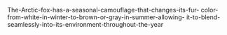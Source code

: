 The-Arctic-fox-has-a-seasonal-camouflage-that-changes-its-fur- color-from-white-in-winter-to-brown-or-gray-in-summer-allowing- it-to-blend-seamlessly-into-its-environment-throughout-the-year